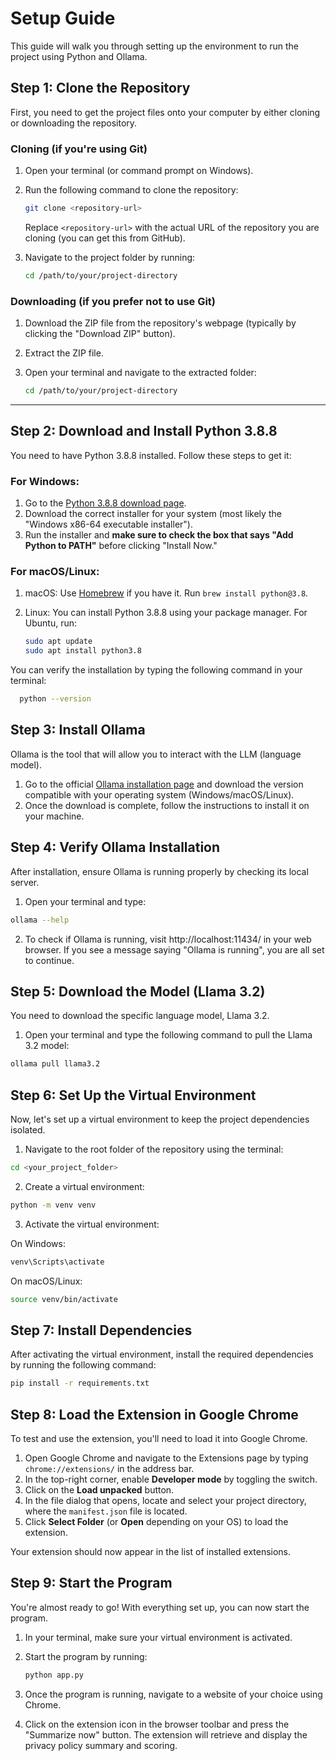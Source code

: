 #  Setup Guide

This guide will walk you through setting up the environment to run the project using Python and Ollama.

## Step 1: Clone the Repository

First, you need to get the project files onto your computer by either cloning or downloading the repository.

### Cloning (if you're using Git)
1. Open your terminal (or command prompt on Windows).
2. Run the following command to clone the repository:

    ```bash
    git clone <repository-url>
    ```

   Replace `<repository-url>` with the actual URL of the repository you are cloning (you can get this from GitHub).

3. Navigate to the project folder by running:

    ```bash
    cd /path/to/your/project-directory
    ```

### Downloading (if you prefer not to use Git)
1. Download the ZIP file from the repository's webpage (typically by clicking the "Download ZIP" button).
2. Extract the ZIP file.
3. Open your terminal and navigate to the extracted folder:

    ```bash
    cd /path/to/your/project-directory
    ```

---

## Step 2: Download and Install Python 3.8.8

You need to have Python 3.8.8 installed. Follow these steps to get it:

### For Windows:
1. Go to the [Python 3.8.8 download page](https://www.python.org/downloads/release/python-388/).
2. Download the correct installer for your system (most likely the "Windows x86-64 executable installer").
3. Run the installer and **make sure to check the box that says "Add Python to PATH"** before clicking "Install Now."

### For macOS/Linux:
1. macOS: Use [Homebrew](https://brew.sh/) if you have it. Run `brew install python@3.8`.
2. Linux: You can install Python 3.8.8 using your package manager. For Ubuntu, run:

   ```bash
   sudo apt update
   sudo apt install python3.8
    ```
You can verify the installation by typing the following command in your terminal:
 ```bash
   python --version
   ```
## Step 3: Install Ollama

Ollama is the tool that will allow you to interact with the LLM (language model).

1. Go to the official [Ollama installation page](https://ollama.com/) and download the version compatible with your operating system (Windows/macOS/Linux).
2. Once the download is complete, follow the instructions to install it on your machine.

## Step 4: Verify Ollama Installation

After installation, ensure Ollama is running properly by checking its local server.

1. Open your terminal and type:
```bash
ollama --help
```
2. To check if Ollama is running, visit http://localhost:11434/ in your web browser. If you see a message saying "Ollama is running", you are all set to continue.

## Step 5: Download the Model (Llama 3.2)

You need to download the specific language model, Llama 3.2.

1. Open your terminal and type the following command to pull the Llama 3.2 model:
```bash
ollama pull llama3.2
```

## Step 6: Set Up the Virtual Environment

Now, let's set up a virtual environment to keep the project dependencies isolated.

1. Navigate to the root folder of the repository using the terminal:
```bash
cd <your_project_folder>
```
2. Create a virtual environment:
```bash
python -m venv venv
```
3. Activate the virtual environment:

On Windows:
```bash
venv\Scripts\activate
```
On macOS/Linux:
```bash
source venv/bin/activate
```

## Step 7: Install Dependencies

After activating the virtual environment, install the required dependencies by running the following command:
```bash
pip install -r requirements.txt
```

## Step 8: Load the Extension in Google Chrome

To test and use the extension, you'll need to load it into Google Chrome.

1. Open Google Chrome and navigate to the Extensions page by typing `chrome://extensions/` in the address bar.
2. In the top-right corner, enable **Developer mode** by toggling the switch.
3. Click on the **Load unpacked** button.
4. In the file dialog that opens, locate and select your project directory, where the `manifest.json` file is located.
5. Click **Select Folder** (or **Open** depending on your OS) to load the extension.

Your extension should now appear in the list of installed extensions. 

## Step 9: Start the Program

You're almost ready to go! With everything set up, you can now start the program.

1. In your terminal, make sure your virtual environment is activated.
2. Start the program by running:

   ```bash
   python app.py
   ```

3. Once the program is running, navigate to a website of your choice using Chrome.
4. Click on the extension icon in the browser toolbar and press the "Summarize now" button.
The extension will retrieve and display the privacy policy summary and scoring.